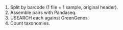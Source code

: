 1. Split by barcode (1 file = 1 sample, original header).
2. Assemble pairs with Pandaseq.
3. USEARCH each against GreenGenes.
4. Count taxonomies.
